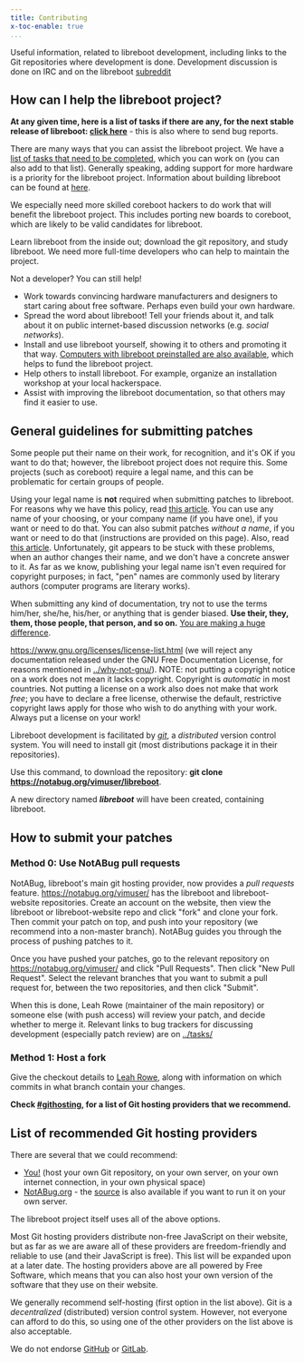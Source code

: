 ```yaml
---
title: Contributing
x-toc-enable: true
...
```


Useful information, related to libreboot development, including links to
the Git repositories where development is done. Development discussion
is done on IRC and on the libreboot
[subreddit](https://www.reddit.com/r/libreboot/)

How can I help the libreboot project? 
--------------------------------------

**At any given time, here is a list of tasks if there are any, for the
next stable release of libreboot: [click here](tasks.md)** - this is
also where to send bug reports.

There are many ways that you can assist the libreboot project. We have a
[list of tasks that need to be completed](tasks.md), which you can work
on (you can also add to that list). Generally speaking, adding support
for more hardware is a priority for the libreboot project. Information
about building libreboot can be found at [here](docs/git/).

We especially need more skilled coreboot hackers to do work that will
benefit the libreboot project. This includes porting new boards to
coreboot, which are likely to be valid candidates for libreboot.

Learn libreboot from the inside out; download the git repository, and
study libreboot. We need more full-time developers who can help to
maintain the project.

Not a developer? You can still help!

-   Work towards convincing hardware manufacturers and designers to
    start caring about free software. Perhaps even build your own
    hardware.
-   Spread the word about libreboot! Tell your friends about it, and
    talk about it on public internet-based discussion networks (e.g.
    *social networks*).
-   Install and use libreboot yourself, showing it to others and
    promoting it that way. [Computers with libreboot preinstalled are
    also available](suppliers.md), which helps to fund the libreboot
    project.
-   Help others to install libreboot. For example, organize an
    installation workshop at your local hackerspace.
-   Assist with improving the libreboot documentation, so that others
    may find it easier to use.

General guidelines for submitting patches 
-----------------------------------------

Some people put their name on their work, for recognition, and it's OK
if you want to do that; however, the libreboot project does not require
this. Some projects (such as coreboot) require a legal name, and this
can be problematic for certain groups of people.

Using your legal name is **not** required when submitting patches to
libreboot. For reasons why we have this policy, read [this
article](http://geekfeminism.org/2012/09/29/quick-hit-how-git-shows-the-patriarchal-nature-of-the-software-industry/).
You can use any name of your choosing, or your company name (if you have
one), if you want or need to do that. You can also submit patches
*without a name*, if you want or need to do that (instructions are
provided on this page). Also, read [this
article](http://www.kalzumeus.com/2010/06/17/falsehoods-programmers-believe-about-names/).
Unfortunately, git appears to be stuck with these problems, when an
author changes their name, and we don't have a concrete answer to it.
As far as we know, publishing your legal name isn't even required for
copyright purposes; in fact, "pen" names are commonly used by literary
authors (computer programs are literary works).

When submitting any kind of documentation, try not to use the terms
him/her, she/he, his/her, or anything that is gender biased. **Use
their, they, them, those people, that person, and so on.** [You are
making a huge
difference](https://gist.githubusercontent.com/0xabad1dea/8870b192fd1758743f66/raw/a230fa3438ce60c538dba31830fa88143245b719/singularthey.md).

<https://www.gnu.org/licenses/license-list.html> (we will reject any
documentation released under the GNU Free Documentation License, for
reasons mentioned in [../why-not-gnu/](why-not-gnu.md)). NOTE: not
putting a copyright notice on a work does not mean it lacks copyright.
Copyright is *automatic* in most countries. Not putting a license on a
work also does not make that work *free*; you have to declare a free
license, otherwise the default, restrictive copyright laws apply for
those who wish to do anything with your work. Always put a license on
your work!

Libreboot development is facilitated by *[git](https://git-scm.com/)*, a
*distributed* version control system. You will need to install git (most
distributions package it in their repositories).

Use this command, to download the repository: **git clone https://notabug.org/vimuser/libreboot**.

A new directory named ***libreboot*** will have been created, containing
libreboot.

How to submit your patches 
--------------------------

### Method 0: Use NotABug pull requests

NotABug, libreboot's main git hosting provider, now provides a *pull
requests* feature. <https://notabug.org/vimuser/> has the libreboot and
libreboot-website repositories. Create an account on the website, then
view the libreboot or libreboot-website repo and click "fork" and
clone your fork. Then commit your patch on top, and push into your
repository (we recommend into a non-master branch). NotABug guides you
through the process of pushing patches to it.

Once you have pushed your patches, go to the relevant repository on
<https://notabug.org/vimuser/> and click "Pull Requests". Then click
"New Pull Request". Select the relevant branches that you want to
submit a pull request for, between the two repositories, and then click
"Submit".

When this is done, Leah Rowe (maintainer of the main repository) or
someone else (with push access) will review your patch, and decide
whether to merge it. Relevant links to bug trackers for discussing
development (especially patch review) are on [../tasks/](tasks.md)

###  Method 1: Host a fork

Give the checkout details to [Leah Rowe](contrib.md), along with
information on which commits in what branch contain your changes.

**Check [\#githosting](#githosting), for a list of Git hosting providers
that we recommend.**


List of recommended Git hosting providers 
-----------------------------------------

There are several that we could recommend:

-   [You!](https://git-scm.com/book/en/v2/Git-on-the-Server-The-Protocols)
    (host your own Git repository, on your own server, on your own
    internet connection, in your own physical space)
-   [NotABug.org](https://notabug.org/) - the
    [source](https://notabug.org/hp/gogs/) is also available if you want to run
    it on your own server.

The libreboot project itself uses all of the above options.

Most Git hosting providers distribute non-free JavaScript on their
website, but as far as we are aware all of these providers are
freedom-friendly and reliable to use (and their JavaScript is free).
This list will be expanded upon at a later date. The hosting providers
above are all powered by Free Software, which means that you can also
host your own version of the software that they use on their website.

We generally recommend self-hosting (first option in the list above).
Git is a *decentralized* (distributed) version control system. However,
not everyone can afford to do this, so using one of the other providers
on the list above is also acceptable.

We do not endorse [GitHub](github.md) or [GitLab](gitlab.md).
